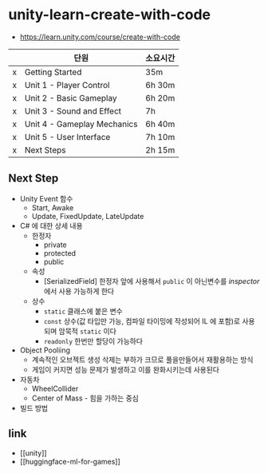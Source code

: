 # unity-learn-create-with-code
+ https://learn.unity.com/course/create-with-code

|   | 단원                        | 소요시간 |
|---|-----------------------------|----------|
| x | Getting Started             | 35m      |
| x | Unit 1 - Player Control     | 6h 30m   |
| x | Unit 2 - Basic Gameplay     | 6h 20m   |
| x | Unit 3 - Sound and Effect   | 7h       |
| x | Unit 4 - Gameplay Mechanics | 6h 40m   |
| x | Unit 5 - User Interface     | 7h 10m   |
| x | Next Steps                  | 2h 15m   |


## Next Step
- Unity Event 함수
  - Start, Awake
  - Update, FixedUpdate, LateUpdate
- C# 에 대한 상세 내용
  - 한정자
    - private
    - protected
    - public
  - 속성
    - [SerializedField] 한정자 앞에 사용해서 `public` 이 아닌변수를 *inspector* 에서 사용 가능하게 한다
  - 상수
    - `static` 클래스에 붙은 변수
    - `const` 상수(값 타입만 가능, 컴파일 타이밍에 작성되어 IL 에 포함)로 사용되며 암묵적 `static` 이다
    - `readonly` 한번만 할당이 가능하다
- Object Pooliing
  - 계속적인 오브젝트 생성 삭제는 부하가 크므로 풀을만들어서 재활용하는 방식
  - 게임이 커지면 성능 문제가 발생하고 이를 완화시키는데 사용된다
- 자동차
  - WheelCollider
  - Center of Mass - 힘을 가하는 중심
- 빌드 방법

## link
- [[unity]]
- [[huggingface-ml-for-games]]
